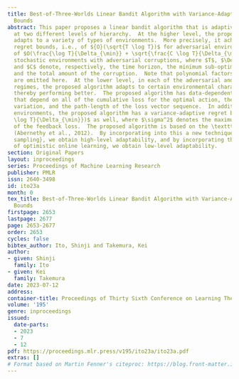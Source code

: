 ```yaml
---
title: Best-of-Three-Worlds Linear Bandit Algorithm with Variance-Adaptive Regret
  Bounds
abstract: This paper proposes a linear bandit algorithm that is adaptive to environments
  at two different levels of hierarchy.  At the higher level, the proposed algorithm
  adapts to a variety of types of environments.  More precisely, it achieves best-of-three-worlds
  regret bounds, i.e., of ${O}(\sqrt{T \log T})$ for adversarial environments and
  of $O(\frac{\log T}{\Delta_{\min}} + \sqrt{\frac{C \log T}{\Delta_{\min}}})$ for
  stochastic environments with adversarial corruptions, where $T$, $\Delta_{\min}$,
  and $C$ denote, respectively, the time horizon, the minimum sub-optimality gap,
  and the total amount of the corruption.  Note that polynomial factors in the dimensionality
  are omitted here.  At the lower level, in each of the adversarial and stochastic
  regimes, the proposed algorithm adapts to certain environmental characteristics,
  thereby performing better.  The proposed algorithm has data-dependent regret bounds
  that depend on all of the cumulative loss for the optimal action, the total quadratic
  variation, and the path-length of the loss vector sequence.  In addition, for stochastic
  environments, the proposed algorithm has a variance-adaptive regret bound of $O(\frac{\sigma^2
  \log T}{\Delta_{\min}})$ as well, where $\sigma^2$ denotes the maximum variance
  of the feedback loss.  The proposed algorithm is based on the \texttt{SCRiBLe} algorithm
  (Abernethy et al., 2012).  By incorporating into this a new technique we call \textit{scaled-up
  sampling}, we obtain high-level adaptability, and by incorporating the technique
  of optimistic online learning, we obtain low-level adaptability.
section: Original Papers
layout: inproceedings
series: Proceedings of Machine Learning Research
publisher: PMLR
issn: 2640-3498
id: ito23a
month: 0
tex_title: Best-of-Three-Worlds Linear Bandit Algorithm with Variance-Adaptive Regret
  Bounds
firstpage: 2653
lastpage: 2677
page: 2653-2677
order: 2653
cycles: false
bibtex_author: Ito, Shinji and Takemura, Kei
author:
- given: Shinji
  family: Ito
- given: Kei
  family: Takemura
date: 2023-07-12
address: 
container-title: Proceedings of Thirty Sixth Conference on Learning Theory
volume: '195'
genre: inproceedings
issued:
  date-parts:
  - 2023
  - 7
  - 12
pdf: https://proceedings.mlr.press/v195/ito23a/ito23a.pdf
extras: []
# Format based on Martin Fenner's citeproc: https://blog.front-matter.io/posts/citeproc-yaml-for-bibliographies/
---
```


